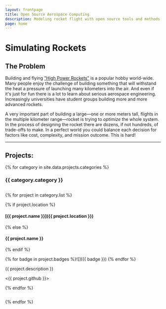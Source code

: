 ```yaml
---
layout: frontpage
title: Open Source Aerospace Computing
description: Modeling rocket flight with open source tools and methods
page: home
---
```



Simulating Rockets
==================


The Problem
-----------

Building and flying ["High Power Rockets"][hpr] is a popular hobby world-wide. Many people enjoy the challenge of building something that will withstand the heat a pressure of launching many kilometers into the air. And even if it's just for fun there is a lot to learn about serious aerospace engineering. Increasingly universities have student groups building more and more advanced rockets.

A very important part of building a large—one or more meters tall, flights in the multiple kilometer range—rocket is trying to _optimize_ the whole system. In the process of designing the rocket there are dozens, if not hundreds, of trade-offs to make. In a perfect world you could balance each decision for factors like cost, complexity, and mission outcome. This is hard!




--------------------------------------------------------------------------------

Projects:
---------


{% for category in site.data.projects.categories %}

### {{ category.category }}


<div class="column is-10 is-offset-1 projectlisting" markdown="1">

 {% for project in category.list %}

{% if project.location %}
#### [{{ project.name }}]({{ project.location }})
{% else %}
#### {{ project.name }}
{% endif %}

{% for badge in project.badges %}![]({{ badge }}) {% endfor %}

{{ project.description }}

<{{ project.github }}>

 {% endfor %}

</div>

{% endfor %}

[hpr]: http://www.nar.org/high-power-rocketry-info/ "What is High Power Rocketry?"
